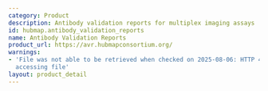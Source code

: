 ```yaml
---
category: Product
description: Antibody validation reports for multiplex imaging assays
id: hubmap.antibody_validation_reports
name: Antibody Validation Reports
product_url: https://avr.hubmapconsortium.org/
warnings:
- 'File was not able to be retrieved when checked on 2025-08-06: HTTP 401 error when
  accessing file'
layout: product_detail
---
```

